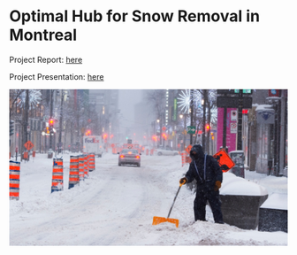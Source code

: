 # Optimal Hub for Snow Removal in Montreal

Project Report: [here](https://github.com/krishangupta33/optimal-hub-for-snow-removal-in-montreal/blob/main/Group%205%20Project%20Report.pdf)

Project Presentation: [here](https://github.com/krishangupta33/optimal-hub-for-snow-removal-in-montreal/blob/main/Group%205%20Presentation.pptx)

![snow removal](https://github.com/krishangupta33/optimal-hub-for-snow-removal-in-montreal/blob/main/image.jpg)
